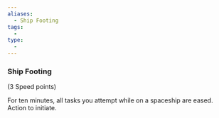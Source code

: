 ```yaml
---
aliases:
  - Ship Footing
tags:
  - 
type:
  - 
---
```

### Ship Footing

(3 Speed points)

For ten minutes, all tasks you attempt while on a spaceship are eased. Action to initiate.